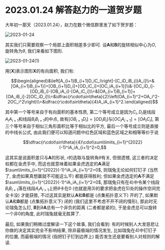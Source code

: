 # 2023.01.24 解答赵力的一道贺岁题

大年初一那天（2023.01.24），赵力在数个微信群里发了如下贺岁题：

![2023-01-24](D:\blog\llddeddym.github.io\images\2023-01-24.png)

其实我们只需要观察一个局部上面积相差多少即可. 设$\mathbf{A}$和$\mathbf{B}$的旋转相似中心为$O$, 旋转角为$\theta$, 我们来看如下图形.

![2023-01-24(1)](D:\blog\llddeddym.github.io\images\2023-01-24(1).png)

用$[\mathbf{X}]$表示图形$\mathbf{X}$的有向面积, 我们有: 

$$\begin{aligned}&\left[A_{i+1}B_{i+1}D_iC_i\right]-[C_iD_iB_{i}A_i]\\=&[OA_{i+1}B_{i+1}]+[OB_{i+1}D_i]+[OD_iC_i]+[OC_iA_{i+1}]\\&-[OC_iD_i]-[OD_iB_i]-[OB_iA_i]-[OA_iC_i]\\=&[OA_{i+1}B_{i+1}]+[OA_iB_i]-2[OC_iD_i]\\=&\dfrac{r\cdot\sin\theta}{2}\left(OA_{i+1}^2+OA_i^2-2OC_i^2\right)\\=&\dfrac{r\cdot\sin\theta}{4}A_iA_{i+1}^2.\end{aligned}$$

其中第一个等号来自于有向面积的基本性质, 第二个等号成立是因为$C_i,D_i$是线段$A_iA_{i+1}$和线段$B_iB_{i+1}$的中点, 故有$[OB_{i+1}D_i]=[OD_iB_i]$与$[OC_iA_{i+1}]=[OA_iC_i]$, 第三个等号来自于相似三角形面积比等于相似比的平方, 最后一个等号成立则是直接的中线长公式, 由此我们便可以知道问题中红色区域和蓝色区域之和相等等价于说

$$\dfrac{r\cdot\sin\theta}{4}\cdot\sum\limits_{i=1}^{2022}(-1)^iA_iA_{i+1}^2=0,$$

这其实是说面积差只与$\mathbf{A}$的形状, $r$的选取与旋转角$\theta$有关, 但很遗憾, 这三者的决定权都在金虎手中, 而这也就意味着如果金虎选定的$\mathbf{A}$满足$\sum\limits_{i=1}^{2022}(-1)^iA_iA_{i+1}^2=0$, 则瑞兔无论如何钉钉子 (当然了, 金虎如果真想赢就不可能这么干) 都能获得胜利; 但如果金虎选定的$\mathbf{A}$不满足$\sum\limits_{i=1}^{2022}(-1)^iA_iA_{i+1}^2=0$, 那瑞兔只有在$4)$中令某个线段$B_iB_{i+1}$落在线段$A_iA_{i+1}$上把$\theta$卡在$0$ (也就是用$3)$的要求把金虎在$5)$处的操作空间完全卡没) 才能获胜, 不过这其实是默认$\mathbf{A}$和$\mathbf{B}$都是 (点集拓扑意义下) 开的了, 如果默认$\mathbf{A}$和$\mathbf{B}$都是 (点集拓扑意义下) 闭的 (我们这里不考虑不开不闭的情形), 那此时无论瑞兔怎么钉, $\mathbf{B}$到$\partial\mathbf{A}$总有一个非负的距离 (二者都是紧的), 于是金虎总可以旋转一个非$0$的角度, 此时瑞兔就毫无胜算了.

最后, 如果我们稍微过度解读一下这个故事, 我们会看到: 有的时候别人大发慈悲让你做的决定其实完全不影响结果, 除非最极端的情况发生, 比如瑞兔在$4)$中钉钉子的位置, 而最极端的情况 (指把钉子钉到边界上) 能否发生还是要看别人对规则的解读.